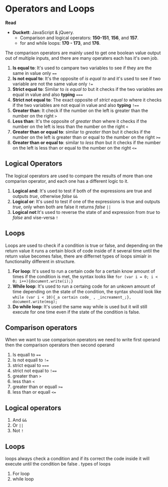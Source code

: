 # Operators and Loops

**Read**
- __Duckett__: JavaScript & jQuery.
    - Comparison and logical operators: **150-151**, **156**, and **157**.
    - for and while loops: **170 - 173**, and **176**.



The comparison operators are mainly used to get one boolean value output out of multiple inputs, and there are many operaters each has it's own job.

1. **Is equal to**: It's used to campare two variables to see if they are the same in value only `==`
2. **Is not equal to**: It's the opposite of _is equal to_ and it's used to see if two variable are not the same value only `!=`
3. **Strict equal to**: Similar to _is equal to_ but it checks if the two variables are equal in value and also **typing** `===`
4. **Strict not equal to**: The exact opposite of _strict equal to_ where it checks if the two variables are not equal in value and also **typing** `!==`
5. **Greater than**: It check if the number on the left is greater than the number on the right `>`
6. **Less than**: It's the opposite of _greater than_ where it checks if the number on the left is less than the number on the right `<`
7. **Greater than or equal to**: similar to _greater than_ but it checks if the number on the left is greater than or equal to the number on the right `>=`
8. **Greater than or equal to**: similar to _less than_ but it checks if the number on the left is less than or equal to the number on the right `<=`

## Logical Operators

The logical operators are used to compare the results of more than one comparisn operator, and each one has a different logic to it.

1. **Logical and**: It's used to test if both of the expressions are true and outputs _true_, otherwise _false_ `&&`
2. **Logical or**: It's used to test if one of the expressions is true and outputs _true_, only when both are false it returns _false_ `||`
3. **Logical not**:It's used to reverse the state of and expression from _true_ to _false_ and vise-versa `!`

## Loops

Loops are used to check if a condition is true or false, and depending on the return value it runs a certain block of code inside of it several time until the return value becomes false, there are differnet types of loops simialr in functionality different in structure.

1. **For loop**: It's used to run a certain code for a certain know amount of times if the condition is met, the syntax looks like `for (var i = 0; i < 0; i++){document.write(i);}`
2. **While loop**: It's used to run a certaing code for an unkown amount of time depending on the state of the condition, the syntax should look like `while (var i < 10){_a certain code_ , _increament_;}, document.write(msg);`
3. **Do while loop**: It's used the same way while is used but it will still execute for one time even if the state of the condition is false.

## Comparison operators
When we want to use comparison operators we need to write first operand then the comparison operators then second operand
1. Is equall to `==`
2. Is not equall to `!=`
3. strict equal to `===`
4. strict not equal to `!==`
5. greater than `>`
6. less than `<`
7. greater than or equall `>=`
8. less than or equall `<=` 

## Logical operators
1. And `&&`
2. Or `||`
3. Not `!`

## Loops
loops always check a condition and if its correct the code inside it will execute until the condition be false .
types of loops
1. For loop
2. while loop